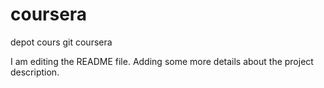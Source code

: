 # coursera
depot cours git coursera

I am editing the README file. Adding some more details about the project description.

